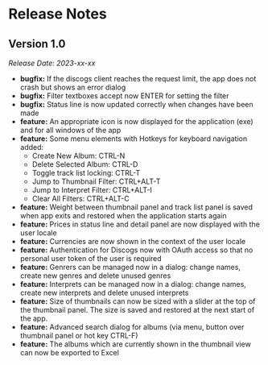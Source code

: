 # Release Notes

## Version 1.0 
*Release Date: 2023-xx-xx*

* **bugfix:** If the discogs client reaches the request limit, the app does not crash but 
shows an error dialog
* **bugfix:** Filter textboxes accept now ENTER for setting the filter
* **bugfix:** Status line is now updated correctly when changes have been made
* **feature:** An appropriate icon is now displayed for the application (exe) and for all windows of the app
* **feature:** Some menu elements with Hotkeys for keyboard navigation added:
  * Create New Album: CTRL-N
  * Delete Selected Album: CTRL-D
  * Toggle track list locking: CTRL-T
  * Jump to Thumbnail Filter: CTRL+ALT-T
  * Jump to Interpret Filter: CTRL+ALT-I
  * Clear All Filters: CTRL+ALT-C
* **feature:** Weight between thumbnail panel and track list panel is saved when app exits and restored when the application starts again
* **feature:** Prices in status line and detail panel are now displayed with the user locale
* **feature:** Currencies are now shown in the context of the user locale
* **feature:** Authentication for Discogs now with OAuth access so that no personal user token of the user is required
* **feature:** Genrers can be managed now in a dialog: change names, create new genres and delete unused genres
* **feature:** Interprets can be managed now in a dialog: change names, create new interprets and delete unused interprets
* **feature:** Size of thumbnails can now be sized with a slider at the top of the thumbnail panel. The size is saved and restored at the next start of the app.
* **feature:** Advanced search dialog for albums (via menu, button over thumbnail panel or hot key CTRL-F) 
* **feature:** The albums which are currently shown in the thumbnail view can now be exported to Excel
 
 
